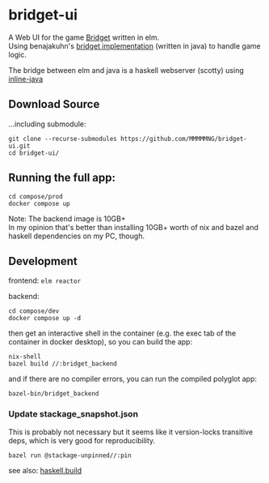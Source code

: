 # bridget-ui
A  Web UI for the game [Bridget](https://boardgamegeek.com/boardgame/286904/bridget) written in elm.  
Using benajakuhn's [bridget implementation](https://github.com/benajakuhn/wodsBridget) (written in java) to handle game logic.

The bridge between elm and java is a haskell webserver (scotty) using [inline-java](https://github.com/tweag/inline-java)

## Download Source
...including submodule:
```shell
git clone --recurse-submodules https://github.com/MMMMMNG/bridget-ui.git
cd bridget-ui/
```

## Running the full app:
```shell
cd compose/prod
docker compose up
```
Note: The backend image is 10GB+  
In my opinion that's better than installing 10GB+ worth of nix and bazel and haskell dependencies on my PC, though.

## Development
frontend: `elm reactor`


backend: 
```shell
cd compose/dev
docker compose up -d
```
then get an interactive shell in the container (e.g. the exec tab of the container in docker desktop), so you can build the app:
```shell
nix-shell
bazel build //:bridget_backend
```
and if there are no compiler errors, you can run the compiled polyglot app:
```shell
bazel-bin/bridget_backend
```
### Update stackage_snapshot.json
This is probably not necessary but it seems like it version-locks transitive deps, which is very good for reproducibility.
```shell
bazel run @stackage-unpinned//:pin
```
see also: [haskell.build](https://release.api.haskell.build/haskell/cabal#stack_snapshot)